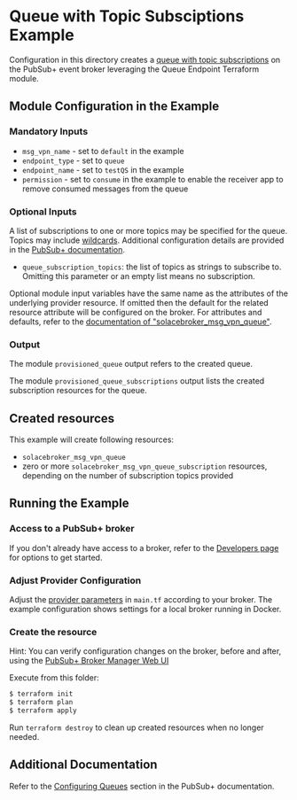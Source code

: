 # Queue with Topic Subsciptions Example

Configuration in this directory creates a [queue with topic subscriptions](https://docs.solace.com/API/API-Developer-Guide/Adding-Topic-Subscriptio.htm) on the PubSub+ event broker leveraging the Queue Endpoint Terraform module.

## Module Configuration in the Example

### Mandatory Inputs

* `msg_vpn_name` - set to `default` in the example
* `endpoint_type` - set to `queue`
* `endpoint_name` - set to `testQS` in the example
* `permission` - set to `consume` in the example to enable the receiver app to remove consumed messages from the queue

### Optional Inputs

A list of subscriptions to one or more topics may be specified for the queue. Topics may include [wildcards](https://docs.solace.com/Messaging/Wildcard-Charaters-Topic-Subs.htm). Additional configuration details are provided in the [PubSub+ documentation](https://docs.solace.com/Messaging/Guaranteed-Msg/Configuring-Queues.htm#configure-partitioned-queues).

* `queue_subscription_topics`: the list of topics as strings to subscribe to. Omitting this parameter or an empty list means no subscription.

Optional module input variables have the same name as the attributes of the underlying provider resource. If omitted then the default for the related resource attribute will be configured on the broker. For attributes and defaults, refer to the [documentation of "solacebroker_msg_vpn_queue"](https://registry.terraform.io/providers/SolaceProducts/solacebroker/latest/docs/resources/msg_vpn_queue#optional).

### Output

The module `provisioned_queue` output refers to the created queue.

The module `provisioned_queue_subscriptions` output lists the created subscription resources for the queue.

## Created resources

This example will create following resources:

* `solacebroker_msg_vpn_queue`
* zero or more `solacebroker_msg_vpn_queue_subscription` resources, depending on the number of subscription topics provided

## Running the Example

### Access to a PubSub+ broker

If you don't already have access to a broker, refer to the [Developers page](https://www.solace.dev/) for options to get started.

### Adjust Provider Configuration

Adjust the [provider parameters](https://registry.terraform.io/providers/SolaceProducts/solacebroker/latest/docs#schema) in `main.tf` according to your broker. The example configuration shows settings for a local broker running in Docker.

### Create the resource

Hint: You can verify configuration changes on the broker, before and after, using the [PubSub+ Broker Manager Web UI](https://docs.solace.com/Admin/Broker-Manager/PubSub-Manager-Overview.htm)

Execute from this folder:

```bash
$ terraform init
$ terraform plan
$ terraform apply
```

Run `terraform destroy` to clean up created resources when no longer needed.

## Additional Documentation

Refer to the [Configuring Queues](https://docs.solace.com/Messaging/Guaranteed-Msg/Configuring-Queues.htm#Configuring_Queues) section in the PubSub+ documentation.

